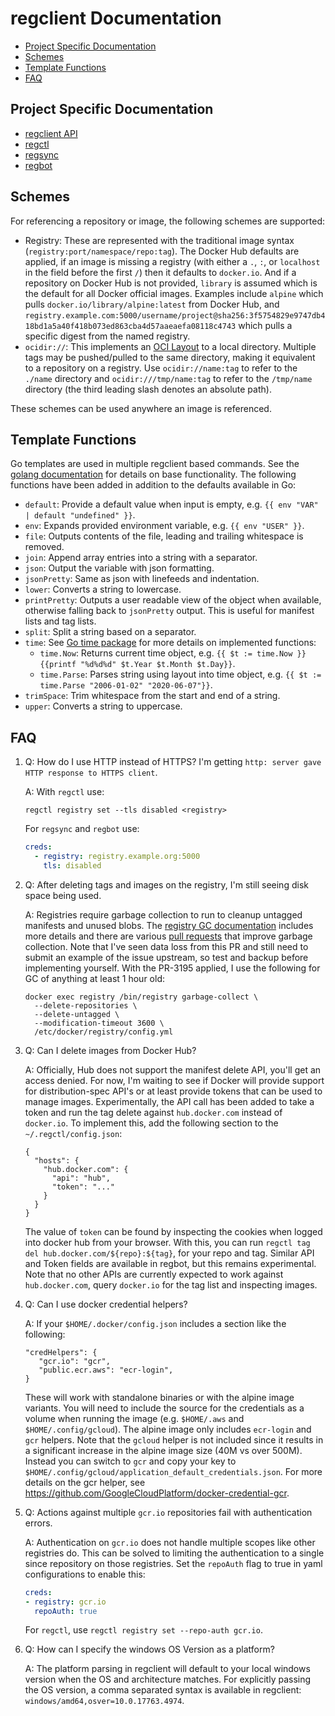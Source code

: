 # regclient Documentation

- [Project Specific Documentation](#project-specific-documentation)
- [Schemes](#schemes)
- [Template Functions](#template-functions)
- [FAQ](#faq)

## Project Specific Documentation

- [regclient API](https://pkg.go.dev/github.com/regclient/regclient)
- [regctl](regctl.md)
- [regsync](regsync.md)
- [regbot](regbot.md)

## Schemes

For referencing a repository or image, the following schemes are supported:

- Registry:
  These are represented with the traditional image syntax (`registry:port/namespace/repo:tag`).
  The Docker Hub defaults are applied, if an image is missing a registry (with either a `.`, `:`, or `localhost` in the field before the first `/`) then it defaults to `docker.io`.
  And if a repository on Docker Hub is not provided, `library` is assumed which is the default for all Docker official images.
  Examples include `alpine` which pulls `docker.io/library/alpine:latest` from Docker Hub, and `registry.example.com:5000/username/project@sha256:3f5754829e9747db418bd1a5a40f418b073ed863cba4d57aaeaefa08118c4743` which pulls a specific digest from the named registry.
- `ocidir://`:
  This implements an [OCI Layout](https://github.com/opencontainers/image-spec/blob/main/image-layout.md) to a local directory.
  Multiple tags may be pushed/pulled to the same directory, making it equivalent to a repository on a registry.
  Use `ocidir://name:tag` to refer to the `./name` directory and `ocidir:///tmp/name:tag` to refer to the `/tmp/name` directory (the third leading slash denotes an absolute path).

These schemes can be used anywhere an image is referenced.

## Template Functions

Go templates are used in multiple regclient based commands.
See the [golang documentation](https://golang.org/pkg/text/template/) for details on base functionality.
The following functions have been added in addition to the defaults available in Go:

- `default`:
  Provide a default value when input is empty, e.g. `{{ env "VAR" | default "undefined" }}`.
- `env`:
  Expands provided environment variable, e.g. `{{ env "USER" }}`.
- `file`:
  Outputs contents of the file, leading and trailing whitespace is removed.
- `join`:
  Append array entries into a string with a separator.
- `json`:
  Output the variable with json formatting.
- `jsonPretty`:
  Same as json with linefeeds and indentation.
- `lower`:
  Converts a string to lowercase.
- `printPretty`:
  Outputs a user readable view of the object when available, otherwise falling back to `jsonPretty` output.
  This is useful for manifest lists and tag lists.
- `split`:
  Split a string based on a separator.
- `time`:
  See [Go time package](https://pkg.go.dev/time) for more details on implemented functions:
  - `time.Now`:
    Returns current time object, e.g. `{{ $t := time.Now }}{{printf "%d%d%d" $t.Year $t.Month $t.Day}}`.
  - `time.Parse`:
    Parses string using layout into time object, e.g. `{{ $t := time.Parse "2006-01-02" "2020-06-07"}}`.
- `trimSpace`:
  Trim whitespace from the start and end of a string.
- `upper`:
  Converts a string to uppercase.

## FAQ

1. Q: How do I use HTTP instead of HTTPS? I'm getting `http: server gave HTTP response to HTTPS client`.

   A: With `regctl` use:

   ```shell
   regctl registry set --tls disabled <registry>
   ```

   For `regsync` and `regbot` use:

   ```yaml
   creds:
     - registry: registry.example.org:5000
       tls: disabled
   ```

1. Q: After deleting tags and images on the registry, I'm still seeing disk space being used.

   A: Registries require garbage collection to run to cleanup untagged manifests and unused blobs.
   The [registry GC documentation](https://docs.docker.com/registry/garbage-collection/) includes more details and there are various [pull requests](https://github.com/distribution/distribution/pull/3195) that improve garbage collection.
   Note that I've seen data loss from this PR and still need to submit an example of the issue upstream, so test and backup before implementing yourself.
   With the PR-3195 applied, I use the following for GC of anything at least 1 hour old:

   ```shell
   docker exec registry /bin/registry garbage-collect \
     --delete-repositories \
     --delete-untagged \
     --modification-timeout 3600 \
     /etc/docker/registry/config.yml
   ```

1. Q: Can I delete images from Docker Hub?

   A: Officially, Hub does not support the manifest delete API, you'll get an access denied.
   For now, I'm waiting to see if Docker will provide support for distribution-spec API's or at least provide tokens that can be used to manage images.
   Experimentally, the API call has been added to take a token and run the tag delete against `hub.docker.com` instead of `docker.io`.
   To implement this, add the following section to the `~/.regctl/config.json`:

   ```jsonc
   {
     "hosts": {
       "hub.docker.com": {
         "api": "hub",
         "token": "..."
       }
     }
   }
   ```

   The value of `token` can be found by inspecting the cookies when logged into docker hub from your browser.
   With this, you can run `regctl tag del hub.docker.com/${repo}:${tag}`, for your repo and tag.
   Similar API and Token fields are available in regbot, but this remains experimental.
   Note that no other APIs are currently expected to work against `hub.docker.com`, query `docker.io` for the tag list and inspecting images.

1. Q: Can I use docker credential helpers?

   A: If your `$HOME/.docker/config.json` includes a section like the following:

   ```jsonc
   "credHelpers": {
      "gcr.io": "gcr", 
      "public.ecr.aws": "ecr-login", 
   }
   ```

   These will work with standalone binaries or with the alpine image variants.
   You will need to include the source for the credentials as a volume when running the image (e.g. `$HOME/.aws` and `$HOME/.config/gcloud`).
   The alpine image only includes `ecr-login` and `gcr` helpers.
   Note that the `gcloud` helper is not included since it results in a significant increase in the alpine image size (40M vs over 500M).
   Instead you can switch to `gcr` and copy your key to `$HOME/.config/gcloud/application_default_credentials.json`.
   For more details on the gcr helper, see <https://github.com/GoogleCloudPlatform/docker-credential-gcr>.

1. Q: Actions against multiple `gcr.io` repositories fail with authentication errors.

   A: Authentication on `gcr.io` does not handle multiple scopes like other registries do.
   This can be solved to limiting the authentication to a single since repository on those registries.
   Set the `repoAuth` flag to true in yaml configurations to enable this:

   ```yaml
   creds:
   - registry: gcr.io
     repoAuth: true
   ```

   For `regctl`, use `regctl registry set --repo-auth gcr.io`.

1. Q: How can I specify the windows OS Version as a platform?

   A: The platform parsing in regclient will default to your local windows version when the OS and architecture matches.
   For explicitly passing the OS version, a comma separated syntax is available in regclient: `windows/amd64,osver=10.0.17763.4974`.
